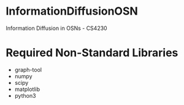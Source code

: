 # InformationDiffusionOSN
Information Diffusion in OSNs - CS4230 


Required Non-Standard Libraries 
==================
- graph-tool 
- numpy 
- scipy 
- matplotlib 
- python3 
